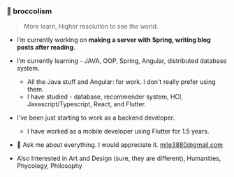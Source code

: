 ### 🥦 broccolism
> More learn, Higher resolution to see the world.

- I’m currently working on **making a server with Spring, writing blog posts after reading**.

- I’m currently learning - JAVA, OOP, Spring, Angular, distributed database system.
    - All the Java stuff and Angular: for work. I don't really prefer using them. 
    - I have studied - database, recommender system, HCI, Javascript/Typescript, React, and Flutter.

- I've been just starting to work as a backend developer.
    - I have worked as a mobile developer using Flutter for 1.5 years.

- 💬 Ask me about everything. I would appreciate it. mile3880@gmail.com

- Also Interested in Art and Design (sure, they are different), Humanities, Phycology, Philosophy


<!--
- 👯 I’m looking to collaborate on ...
- 🤔 I’m looking for help with ...
- 📫 How to reach me: ...
- 😄 Pronouns: ...
- ⚡ Fun fact:
-->
